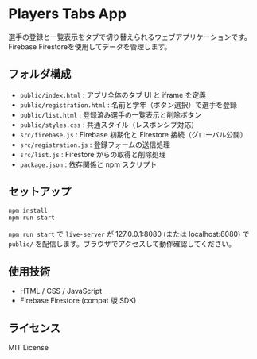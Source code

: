 # Players Tabs App

選手の登録と一覧表示をタブで切り替えられるウェブアプリケーションです。Firebase Firestoreを使用してデータを管理します。

## フォルダ構成

- `public/index.html` : アプリ全体のタブ UI と iframe を定義
- `public/registration.html` : 名前と学年（ボタン選択）で選手を登録
- `public/list.html` : 登録済み選手の一覧表示と削除ボタン
- `public/styles.css` : 共通スタイル（レスポンシブ対応）
- `src/firebase.js` : Firebase 初期化と Firestore 接続（グローバル公開）
- `src/registration.js` : 登録フォームの送信処理
- `src/list.js` : Firestore からの取得と削除処理
- `package.json` : 依存関係と npm スクリプト

## セットアップ

```bash
npm install
npm run start
```

`npm run start` で `live-server` が 127.0.0.1:8080 (または localhost:8080) で `public/` を配信します。ブラウザでアクセスして動作確認してください。

## 使用技術

- HTML / CSS / JavaScript
- Firebase Firestore (compat 版 SDK)

## ライセンス

MIT License
